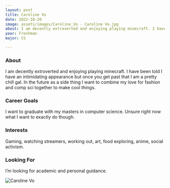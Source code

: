 ```yaml
---
layout: post
title: Caroline Vo 
date: 2022-10-20
image: assets/images/Caroline_Vo - Caroline Vo.jpg
about: I am decently extroverted and enjoying playing minecraft. I have been told I have an intimidating appearance but once you get past that I am a pretty chill gal. In the future as a side thing I want to combine my love for fashion and comp sci together to make cool things. 
year: Freshman
major: CS

---
```


### About

I am decently extroverted and enjoying playing minecraft. I have been told I have an intimidating appearance but once you get past that I am a pretty chill gal. In the future as a side thing I want to combine my love for fashion and comp sci together to make cool things. 

### Career Goals

I want to graduate with my masters in computer science. Unsure right now what I want to exactly do though. 

### Interests

Gaming, watching streamers, working out, art, food exploring, anime, social activism. 

### Looking For

I’m looking for academic and personal guidance. 

<div class="text-center my-5">
    <img src="https://sase-drexel.github.io/mentorship-2022/assets/images/Caroline_Vo - Caroline Vo.jpg" alt="Caroline Vo" class="rounded post-img" />
</div>
